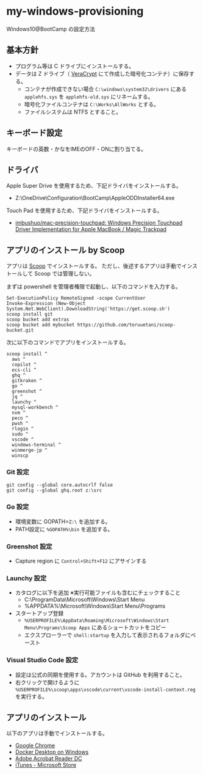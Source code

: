 # my-windows-provisioning
Windows10@BootCamp の設定方法


## 基本方針
* プログラム等は C ドライブにインストールする。
* データは Z ドライブ（ [VeraCrypt](https://www.veracrypt.fr/en/Downloads.html) にて作成した暗号化コンテナ）に保存する。
  * コンテナが作成できない場合 ```C:\windows\system32\drivers``` にある ```applehfs.sys``` を ```applehfs-old.sys``` にリネームする。
  * 暗号化ファイルコンテナは `C:\Works\AllWorks` とする。
  * ファイルシステムは NTFS とすること。


## キーボード設定
キーボードの英数・かなをIMEのOFF・ONに割り当てる。


## ドライバ
Apple Super Drive を使用するため、下記ドライバをインストールする。
- Z:\OneDrive\Configuration\BootCamp\AppleODDInstaller64.exe

Touch Pad を使用するため、下記ドライバをインストールする。
- [imbushuo/mac-precision-touchpad: Windows Precision Touchpad Driver Implementation for Apple MacBook / Magic Trackpad](https://github.com/imbushuo/mac-precision-touchpad)

## アプリのインストール by Scoop
アプリは [Scoop](https://scoop.sh/) でインストールする。
ただし、後述するアプリは手動でインストールして Scoop では管理しない。

まずは powershell を管理者権限で起動し、以下のコマンドを入力する。

```
Set-ExecutionPolicy RemoteSigned -scope CurrentUser
Invoke-Expression (New-Object System.Net.WebClient).DownloadString('https://get.scoop.sh')
scoop install git
scoop bucket add extras
scoop bucket add mybucket https://github.com/toruuetani/scoop-bucket.git
```

次に以下のコマンドでアプリをインストールする。

```
scoop install ^
  aws ^
  copilot ^
  ecs-cli ^
  ghq ^
  gitkraken ^
  go ^
  greenshot ^
  jq ^
  launchy ^
  mysql-workbench ^
  nvm ^
  peco ^
  pwsh ^
  rlogin ^
  sudo ^
  vscode ^
  windows-terminal ^
  winmerge-jp ^
  winscp
```

### Git 設定
```
git config --global core.autocrlf false
git config --global ghq.root z:\src
```

### Go 設定
* 環境変数に GOPATH=`Z:\` を追加する。
* PATH設定に `%GOPATH%\bin` を追加する。

### Greenshot 設定
* Capture region に ```Control+Shift+F12``` にアサインする

### Launchy 設定
* カタログに以下を追加 ※実行可能ファイルも含むにチェックすること
  * C:\ProgramData\Microsoft\Windows\Start Menu
  * %APPDATA%\Microsoft\Windows\Start Menu\Programs
* スタートアップ登録
  * ```%USERPROFILE%\AppData\Roaming\Microsoft\Windows\Start Menu\Programs\Scoop Apps``` にあるショートカットをコピー
  * エクスプローラーで ```shell:startup``` を入力して表示されるフォルダにペースト

### Visual Studio Code 設定
* 設定は公式の同期を使用する。アカウントは GitHub を利用すること。
* 右クリックで開けるように ```%USERPROFILE%\scoop\apps\vscode\current\vscode-install-context.reg``` を実行する。

## アプリのインストール
以下のアプリは手動でインストールする。

- [Google Chrome](https://www.google.co.jp/chrome/browser/desktop/)
- [Docker Desktop on Windows](https://docs.docker.com/docker-for-windows/install/)
- [Adobe Acrobat Reader DC](https://get.adobe.com/jp/reader/)
- [iTunes - Microsoft Store](https://www.microsoft.com/ja-jp/p/itunes/9pb2mz1zmb1s?cid=appledotcom&rtc=1&activetab=pivot:overviewtab)



